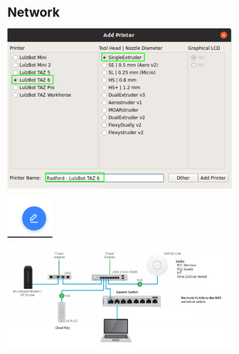 # Network



![Unifi Cloud Key](../.gitbook/assets/image%20%2857%29.png)



![Unifi Security Gateway](../.gitbook/assets/image%20%2860%29.png)



![](../.gitbook/assets/new-rcl-network.jpg)



